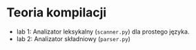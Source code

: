 # Teoria kompilacji

* lab 1: Analizator leksykalny (`scanner.py`) dla prostego języka.
* lab 2: Analizator składniowy (`parser.py`)